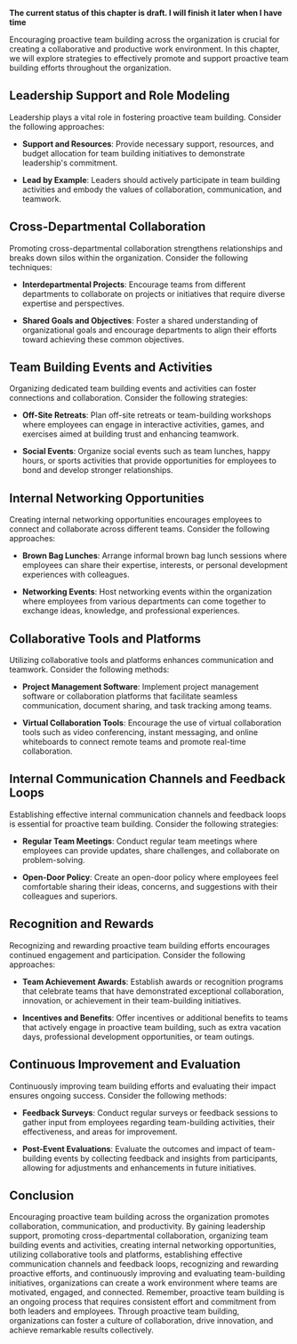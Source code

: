 **The current status of this chapter is draft. I will finish it later when I have time**

Encouraging proactive team building across the organization is crucial for creating a collaborative and productive work environment. In this chapter, we will explore strategies to effectively promote and support proactive team building efforts throughout the organization.

**Leadership Support and Role Modeling**
----------------------------------------

Leadership plays a vital role in fostering proactive team building. Consider the following approaches:

* **Support and Resources**: Provide necessary support, resources, and budget allocation for team building initiatives to demonstrate leadership's commitment.

* **Lead by Example**: Leaders should actively participate in team building activities and embody the values of collaboration, communication, and teamwork.

**Cross-Departmental Collaboration**
------------------------------------

Promoting cross-departmental collaboration strengthens relationships and breaks down silos within the organization. Consider the following techniques:

* **Interdepartmental Projects**: Encourage teams from different departments to collaborate on projects or initiatives that require diverse expertise and perspectives.

* **Shared Goals and Objectives**: Foster a shared understanding of organizational goals and encourage departments to align their efforts toward achieving these common objectives.

**Team Building Events and Activities**
---------------------------------------

Organizing dedicated team building events and activities can foster connections and collaboration. Consider the following strategies:

* **Off-Site Retreats**: Plan off-site retreats or team-building workshops where employees can engage in interactive activities, games, and exercises aimed at building trust and enhancing teamwork.

* **Social Events**: Organize social events such as team lunches, happy hours, or sports activities that provide opportunities for employees to bond and develop stronger relationships.

**Internal Networking Opportunities**
-------------------------------------

Creating internal networking opportunities encourages employees to connect and collaborate across different teams. Consider the following approaches:

* **Brown Bag Lunches**: Arrange informal brown bag lunch sessions where employees can share their expertise, interests, or personal development experiences with colleagues.

* **Networking Events**: Host networking events within the organization where employees from various departments can come together to exchange ideas, knowledge, and professional experiences.

**Collaborative Tools and Platforms**
-------------------------------------

Utilizing collaborative tools and platforms enhances communication and teamwork. Consider the following methods:

* **Project Management Software**: Implement project management software or collaboration platforms that facilitate seamless communication, document sharing, and task tracking among teams.

* **Virtual Collaboration Tools**: Encourage the use of virtual collaboration tools such as video conferencing, instant messaging, and online whiteboards to connect remote teams and promote real-time collaboration.

**Internal Communication Channels and Feedback Loops**
------------------------------------------------------

Establishing effective internal communication channels and feedback loops is essential for proactive team building. Consider the following strategies:

* **Regular Team Meetings**: Conduct regular team meetings where employees can provide updates, share challenges, and collaborate on problem-solving.

* **Open-Door Policy**: Create an open-door policy where employees feel comfortable sharing their ideas, concerns, and suggestions with their colleagues and superiors.

**Recognition and Rewards**
---------------------------

Recognizing and rewarding proactive team building efforts encourages continued engagement and participation. Consider the following approaches:

* **Team Achievement Awards**: Establish awards or recognition programs that celebrate teams that have demonstrated exceptional collaboration, innovation, or achievement in their team-building initiatives.

* **Incentives and Benefits**: Offer incentives or additional benefits to teams that actively engage in proactive team building, such as extra vacation days, professional development opportunities, or team outings.

**Continuous Improvement and Evaluation**
-----------------------------------------

Continuously improving team building efforts and evaluating their impact ensures ongoing success. Consider the following methods:

* **Feedback Surveys**: Conduct regular surveys or feedback sessions to gather input from employees regarding team-building activities, their effectiveness, and areas for improvement.

* **Post-Event Evaluations**: Evaluate the outcomes and impact of team-building events by collecting feedback and insights from participants, allowing for adjustments and enhancements in future initiatives.

**Conclusion**
--------------

Encouraging proactive team building across the organization promotes collaboration, communication, and productivity. By gaining leadership support, promoting cross-departmental collaboration, organizing team building events and activities, creating internal networking opportunities, utilizing collaborative tools and platforms, establishing effective communication channels and feedback loops, recognizing and rewarding proactive efforts, and continuously improving and evaluating team-building initiatives, organizations can create a work environment where teams are motivated, engaged, and connected. Remember, proactive team building is an ongoing process that requires consistent effort and commitment from both leaders and employees. Through proactive team building, organizations can foster a culture of collaboration, drive innovation, and achieve remarkable results collectively.
